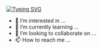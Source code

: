[![Typing SVG](https://readme-typing-svg.demolab.com?font=Fira+Code&pause=1000&color=1416FF&width=435&lines=%F0%9F%91%8B+Hi%2C+I%E2%80%99m+Rami-Suwayyed)](https://git.io/typing-svg)
- 👀 I’m interested in ...
- 🌱 I’m currently learning ...
- 💞️ I’m looking to collaborate on ...
- 📫 How to reach me ...

<!---
Rami-Suwayyed/Rami-Suwayyed is a ✨ special ✨ repository because its `README.md` (this file) appears on your GitHub profile.
You can click the Preview link to take a look at your changes.
--->
